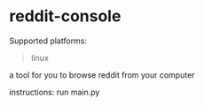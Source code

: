 reddit-console
==============
Supported platforms:
>linux

a tool for you to browse reddit from your computer

instructions:
run main.py
